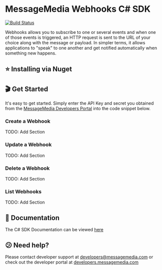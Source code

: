 # MessageMedia Webhooks C# SDK
[![Build Status](https://travis-ci.com/messagemedia/webhooks-nodejs-sdk.svg?token=RShVNCNfErA4z78eSXc6&branch=master)](https://travis-ci.com/messagemedia/webhooks-nodejs-sdk)

Webhooks allows you to subscribe to one or several events and when one of those events is triggered, an HTTP request is sent to the URL of your choice along with the message or payload. In simpler terms, it allows applications to "speak" to one another and get notified automatically when something new happens.

## ⭐️ Installing via Nuget


## 🎬 Get Started
It's easy to get started. Simply enter the API Key and secret you obtained from the [MessageMedia Developers Portal](https://developers.messagemedia.com) into the code snippet below.

### Create a Webhook
TODO: Add Section

### Update a Webhook
TODO: Add Section

### Delete a Webhook
TODO: Add Section

### List Webhooks
TODO: Add Section

## 📕 Documentation
The C# SDK Documentation can be viewed [here](DOCUMENTATION.md)

## 😕 Need help?
Please contact developer support at developers@messagemedia.com or check out the developer portal at [developers.messagemedia.com](https://developers.messagemedia.com/)
